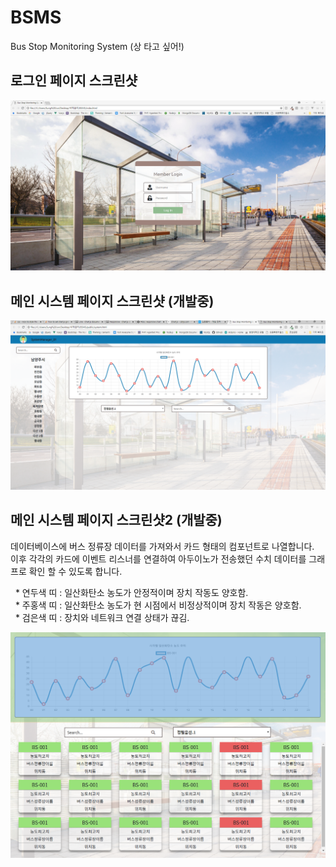 # BSMS
Bus Stop Monitoring System (상 타고 싶어!)


## 로그인 페이지 스크린샷

![login](https://github.com/NamYang-MinusZ/BSMS/blob/master/public/Samples/loginindex_1.PNG?raw=true)

## 메인 시스템 페이지 스크린샷 (개발중)

![system](https://github.com/NamYang-MinusZ/BSMS/blob/master/public/Samples/MainSystem_1.PNG?raw=true)


## 메인 시스템 페이지 스크린샷2 (개발중)

데이터베이스에 버스 정류장 데이터를 가져와서 카드 형태의 컴포넌트로 나열합니다.  
이후 각각의 카드에 이벤트 리스너를 연결하여 아두이노가 전송했던 수치 데이터를 그래프로 확인 할 수 있도록 합니다.  
  
&nbsp; * 연두색 띠 : 일산화탄소 농도가 안정적이며 장치 작동도 양호함.  
&nbsp; * 주홍색 띠 : 일산화탄소 농도가 현 시점에서 비정상적이며 장치 작동은 양호함.  
&nbsp; * 검은색 띠 : 장치와 네트워크 연결 상태가 끊김.   

![system_2](https://github.com/NamYang-MinusZ/BSMS/blob/master/public/Samples/MainSystem_2.PNG?raw=true)